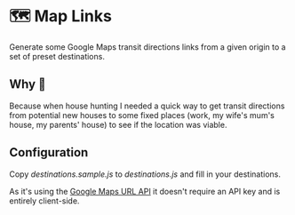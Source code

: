 # 🗺️ Map Links

Generate some Google Maps transit directions links from a given origin to a set of preset destinations.

## Why 🧐

Because when house hunting I needed a quick way to get transit directions from potential new houses to some fixed places (work, my wife's mum's house, my parents' house) to see if the location was viable.

## Configuration

Copy *destinations.sample.js* to *destinations.js* and fill in your destinations.

As it's using the [Google Maps URL API](https://developers.google.com/maps/documentation/urls/get-started) it doesn't require an API key and is entirely client-side.
